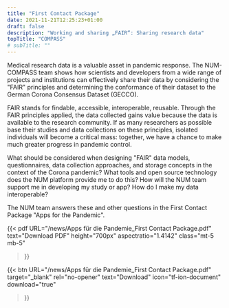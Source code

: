 ```yaml
---
title: "First Contact Package"
date: 2021-11-21T12:25:23+01:00
draft: false
description: "Working and sharing „FAIR“: Sharing research data"
topTitle: "COMPASS"
# subTitle: ""
---
```


Medical research data is a valuable asset in pandemic response. The NUM-COMPASS team shows how scientists and developers from a wide range of projects and institutions can effectively share their data by considering the "FAIR" principles and determining the conformance of their dataset to the German Corona Consensus Dataset (GECCO). 

FAIR stands for findable, accessible, interoperable, reusable. Through the FAIR principles applied, the data collected gains value because the data is available to the research community. If as many researchers as possible base their studies and data collections on these principles, isolated individuals will become a critical mass: together, we have a chance to make much greater progress in pandemic control.

What should be considered when designing "FAIR" data models, questionnaires, data collection approaches, and storage concepts in the context of the Corona pandemic? What tools and open source technology does the NUM platform provide me to do this? How will the NUM team support me in developing my study or app? How do I make my data interoperable?

The NUM team answers these and other questions in the First Contact Package "Apps for the Pandemic".

{{< pdf
    URL="/news/Apps für die Pandemie_First Contact Package.pdf"
    text="Download PDF"
    height="700px"
    aspectratio="1.4142"
    class="mt-5 mb-5"
>}}


{{< btn
        URL="/news/Apps für die Pandemie_First Contact Package.pdf"
        target="_blank"
        rel="no-opener"
        text="Download"
        icon="tf-ion-document"
        download="true"
>}}
